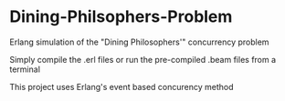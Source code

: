 # Dining-Philsophers-Problem
Erlang simulation of the "Dining Philosophers'" concurrency problem

Simply compile the .erl files or run the pre-compiled .beam files from a terminal

This project uses Erlang's event based concurency method
